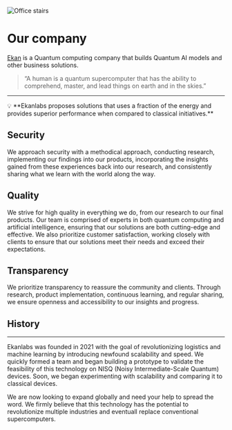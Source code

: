 ![Office stairs](https://cdn.pixabay.com/photo/2016/08/25/10/14/indoor-1619207_1280.jpg)

# Our company

[Ekan](http://www.ekan.io) is a Quantum computing company that builds Quantum AI models and other business solutions.

> “A human is a quantum supercomputer that has the ability to comprehend, master, and lead things on earth and in the skies.”
---

<aside>
💡 **Ekanlabs proposes solutions that uses a fraction of the energy and provides superior performance when compared to classical initiatives.**

</aside>

## Security

We approach security with a methodical approach, conducting research, implementing our findings into our products, incorporating the insights gained from these experiences back into our research, and consistently sharing what we learn with the world along the way.

## Quality

We strive for high quality in everything we do, from our research to our final products. Our team is comprised of experts in both quantum computing and artificial intelligence, ensuring that our solutions are both cutting-edge and effective. We also prioritize customer satisfaction, working closely with clients to ensure that our solutions meet their needs and exceed their expectations.

## Transparency

We prioritize transparency to reassure the community and clients. Through research, product implementation, continuous learning, and regular sharing, we ensure openness and accessibility to our insights and progress.

## History

---

Ekanlabs was founded in 2021 with the goal of revolutionizing logistics and machine learning by introducing newfound scalability and speed. We quickly formed a team and began building a prototype to validate the feasibility of this technology on NISQ (Noisy Intermediate-Scale Quantum) devices. Soon, we began experimenting with scalability and comparing it to classical devices.

We are now looking to expand globally and need your help to spread the word. We firmly believe that this technology has the potential to revolutionize multiple industries and eventuall replace conventional supercomputers.
